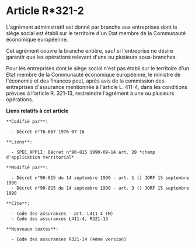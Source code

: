# Article R*321-2

L'agrément administratif est donné par branche aux entreprises dont le siège social est établi sur le territoire d'un Etat
membre de la Communauté économique européenne.

Cet agrément couvre la branche entière, sauf si l'entreprise ne désire garantir que les opérations relevant d'une ou
plusieurs sous-branches.

Pour les entreprises dont le siège social n'est pas établi sur le territoire d'un Etat membre de la Communauté économique
européenne, le ministre de l'économie et des finances peut, après avis de la commission des entreprises d'assurance
mentionnée à l'article L. 411-4, dans les conditions prévues à l'article R. 321-13, restreindre l'agrément à une ou plusieurs
opérations.

**Liens relatifs à cet article**

	**Codifié par**:

	  - Décret n°76-667 1976-07-16

	**Liens**:

	  - SPEC_APPLI: Décret n°90-815 1990-09-14 art. 28 *champ d'application territorial*

	**Modifié par**:

	  - Décret n°90-815 du 14 septembre 1990 - art. 1 () JORF 15 septembre 1990
	  - Décret n°90-815 du 14 septembre 1990 - art. 3 () JORF 15 septembre 1990

	**Cite**:

	  - Code des assurances - art. L411-4 (M)
	  - Code des assurances L411-4, R321-13

	**Nouveaux textes**:

	  - Code des assurances R321-14 (4ème version)

